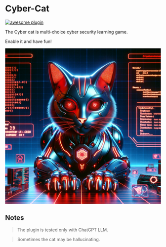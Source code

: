 # Cyber-Cat

[![awesome plugin](https://custom-icon-badges.demolab.com/static/v1?label=&message=awesome+plugin&color=F4F4F5&style=for-the-badge&logo=cheshire_cat_black)](https://)

The Cyber cat is multi-choice cyber security learning game.

Enable it and have fun!

![cyber-cat](https://raw.githubusercontent.com/BrianMcMaster/cyber-cat/main/cyber-cat.png)


## Notes

> The plugin is tested only with ChatGPT LLM.

> Sometimes the cat may be hallucinating.